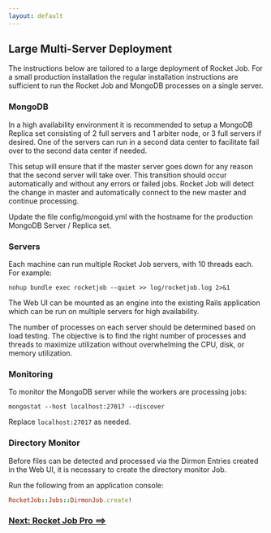 ```yaml
---
layout: default
---
```


## Large Multi-Server Deployment

The instructions below are tailored to a large deployment of Rocket Job. For a small
production installation the regular installation instructions are sufficient to
run the Rocket Job and MongoDB processes on a single server.

### MongoDB

In a high availability environment it is recommended to setup a MongoDB Replica set consisting
of 2 full servers and 1 arbiter node, or 3 full servers if desired. One of the servers can run
in a second data center to facilitate fail over to the second data center if needed.

This setup will ensure that if the master server goes down for any reason that the second
server will take over. This transition should occur automatically and without any errors or
failed jobs. Rocket Job will detect the change in master and automatically connect to the
new master and continue processing.

Update the file config/mongoid.yml with the hostname for the production MongoDB Server / Replica set.

### Servers

Each machine can run multiple Rocket Job servers, with 10 threads each. For example:

~~~
nohup bundle exec rocketjob --quiet >> log/rocketjob.log 2>&1
~~~

The Web UI can be mounted as an engine into the existing Rails application which
can be run on multiple servers for high availability.

The number of processes on each server should be determined based on load testing.
The objective is to find the right number of processes and threads to maximize utilization
without overwhelming the CPU, disk, or memory utilization.

### Monitoring

To monitor the MongoDB server while the workers are processing jobs:

~~~
mongostat --host localhost:27017 --discover
~~~

Replace `localhost:27017` as needed.

### Directory Monitor

Before files can be detected and processed via the Dirmon Entries created in the Web UI,
it is necessary to create the directory monitor Job.

Run the following from an application console:

~~~ruby
RocketJob::Jobs::DirmonJob.create!
~~~

### [Next: Rocket Job Pro ==>](pro.html)
